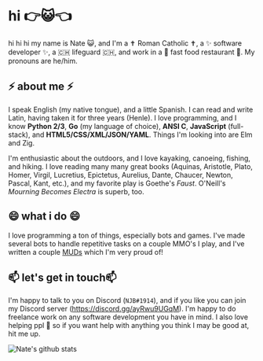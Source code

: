 # hi 👉😺👈

hi hi hi my name is Nate 😺, and I'm a ✝️ Roman Catholic ✝️, a ✨ software developer ✨, a 🇨🇭 lifeguard 🇨🇭, and work in a 🍔 fast food restaurant 🍔. My pronouns are he/him.

## ⚡ about me ⚡

I speak English (my native tongue), and a little Spanish. I can read and write Latin, having taken it for three years (Henle). I love programming, and I know **Python 2/3**, **Go** (my language of choice), **ANSI C**, **JavaScript** (full-stack), and **HTML5/CSS/XML/JSON/YAML**. Things I'm looking into are Elm and Zig.

I'm enthusiastic about the outdoors, and I love kayaking, canoeing, fishing, and hiking. I love reading many many great books (Aquinas, Aristotle, Plato, Homer, Virgil, Lucretius, Epictetus, Aurelius, Dante, Chaucer, Newton, Pascal, Kant, etc.), and my favorite play is Goethe's *Faust*. O'Neill's *Mourning Becomes Electra* is superb, too.

## 😄 what i do 😄

I love programming a ton of things, especially bots and games. I've made several bots to handle repetitive tasks on a couple MMO's I play, and I've written a couple [MUDs](http://www.wikipedia.org/wiki/MUD) which I'm very proud of!

## 📫 let's get in touch📫

I'm happy to talk to you on Discord (`NJB#1914`), and if you like you can join my Discord server (https://discord.gg/ayRwu9UGqM). I'm happy to do freelance work on any software development you have in mind. I also love helping ppl 👯 so if you want help with anything you think I may be good at, hit me up.

![Nate's github stats](https://github-readme-stats.vercel.app/api?username=servusdei2018&show_icons=true&theme=dracula&count_private=true)

<!--
**servusDei2018/servusdei2018** is a ✨ _special_ ✨ repository because its `README.md` (this file) appears on your GitHub profile.

Here are some ideas to get you started:
👋
- 🔭 I’m currently working on ...
- 🌱 I’m currently learning ...
- 👯 I’m looking to collaborate on ...
- 🤔 I’m looking for help with ...
- 💬 Ask me about ...
- 📫 How to reach me: ...
- 😄 Pronouns: ...
- ⚡ Fun fact: ...
-->
